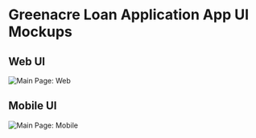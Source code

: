 # Greenacre Loan Application App UI Mockups

## Web UI

![Main Page: Web](C:\Users\pjday\OneDrive\Documents\projects\greenacre-loan-app\docs\images\greenacre-desktop.png)

## Mobile UI

![Main Page: Mobile](C:\Users\pjday\OneDrive\Documents\projects\greenacre-loan-app\docs\images\greenacre-mobile-app.png)
